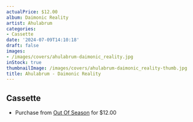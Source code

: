 ```yaml
---
actualPrice: $12.00
album: Daimonic Reality
artist: Ahulabrum
categories:
- Cassette
date: '2024-07-09T14:10:18'
draft: false
images:
- /images/covers/ahulabrum-daimonic_reality.jpg
inStock: true
thumbnailImage: /images/covers/ahulabrum-daimonic_reality-thumb.jpg
title: Ahulabrum - Daimonic Reality
---
```


## Cassette
* Purchase from [Out Of Season](https://www.outofseasonlabel.com/products/ahulabrum-daimonic-reality-cassette-tape) for $12.00
